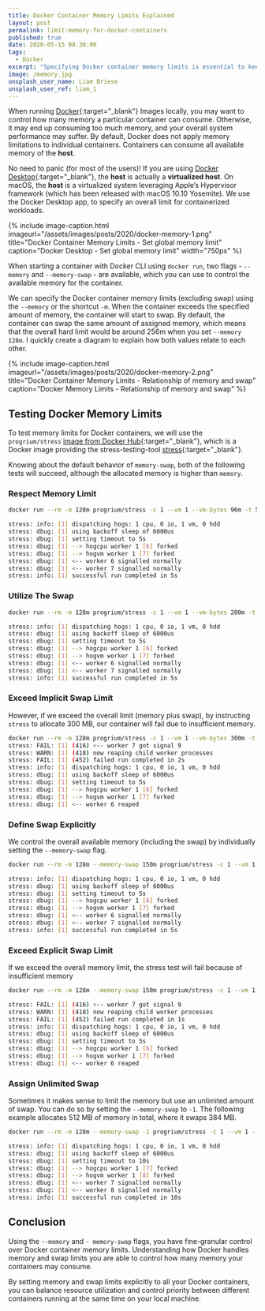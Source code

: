 ```yaml
---
title: Docker Container Memory Limits Explained
layout: post
permalink: limit-memory-for-docker-containers
published: true
date: 2020-05-15 08:30:00
tags: 
  - Docker
excerpt: "Specifying Docker container memory limits is essential to keep your local machine fast and healthy. This post shows how to set memory and swap limits for Docker Containers."
image: /memory.jpg
unsplash_user_name: Liam Briese
unsplash_user_ref: liam_1
---
```


When running [Docker](http://docker.com/){:target="_blank"} Images locally, you may want to control how many memory a particular container can consume. Otherwise, it may end up consuming too much memory, and your overall system performance may suffer.
By default, Docker does not apply memory limitations to individual containers. Containers can consume all available memory of the **host**.

No need to panic (for most of the users)! If you are using [Docker Desktop](https://www.docker.com/products/docker-desktop){:target="_blank"}, the **host** is actually a **virtualized host**. On macOS, the **host** is a virtualized system leveraging Apple’s Hypervisor framework (which has been released with macOS 10.10 Yosemite). We use the Docker Desktop app, to specify an overall limit for containerized workloads.

{% include image-caption.html imageurl="/assets/images/posts/2020/docker-memory-1.png"
title="Docker Container Memory Limits - Set global memory limit" caption="Docker Desktop - Set global memory limit" width="750px" %}

When starting a container with Docker CLI using `docker run`, two flags - `--memory` and `--memory-swap` - are available, which you can use to control the available memory for the container.

We can specify the Docker container memory limits (excluding swap) using the `--memory` or the shortcut `-m`.  When the container exceeds the specified amount of memory, the container will start to swap. By default, the container can swap the same amount of assigned memory, which means that the overall hard limit would be around 256m when you set `--memory 128m`. I quickly create a diagram to explain how both values relate to each other.

{% include image-caption.html imageurl="/assets/images/posts/2020/docker-memory-2.png"
title="Docker Container Memory Limits - Relationship of memory and swap" caption="Docker Memory Limits - Relationship of memory and swap" %}

## Testing Docker Memory Limits

To test memory limits for Docker containers, we will use the `progrium/stress` [image from Docker Hub](https://hub.docker.com/r/progrium/stress/){:target="_blank"}, which is a Docker image providing the stress-testing-tool [stress](http://people.seas.harvard.edu/~apw/stress/){:target="_blank"}.

Knowing about the default behavior of `memory-swap`, both of the following tests will succeed, although the allocated memory is higher than `memory`.

### Respect Memory Limit

```bash
docker run --rm -m 128m progrium/stress -c 1 --vm 1 --vm-bytes 96m -t 5s

stress: info: [1] dispatching hogs: 1 cpu, 0 io, 1 vm, 0 hdd
stress: dbug: [1] using backoff sleep of 6000us
stress: dbug: [1] setting timeout to 5s
stress: dbug: [1] --> hogcpu worker 1 [6] forked
stress: dbug: [1] --> hogvm worker 1 [7] forked
stress: dbug: [1] <-- worker 6 signalled normally
stress: dbug: [1] <-- worker 7 signalled normally
stress: info: [1] successful run completed in 5s

```

### Utilize The Swap

```bash
docker run --rm -m 128m progrium/stress -c 1 --vm 1 --vm-bytes 200m -t 5s

stress: info: [1] dispatching hogs: 1 cpu, 0 io, 1 vm, 0 hdd
stress: dbug: [1] using backoff sleep of 6000us
stress: dbug: [1] setting timeout to 5s
stress: dbug: [1] --> hogcpu worker 1 [6] forked
stress: dbug: [1] --> hogvm worker 1 [7] forked
stress: dbug: [1] <-- worker 6 signalled normally
stress: dbug: [1] <-- worker 7 signalled normally
stress: info: [1] successful run completed in 5s

```

### Exceed Implicit Swap Limit

However, if we exceed the overall limit (memory plus swap), by instructing `stress` to allocate 300 MB, our container will fail due to insufficient memory.

```bash
docker run --rm -m 128m progrium/stress -c 1 --vm 1 --vm-bytes 300m -t 5s
stress: FAIL: [1] (416) <-- worker 7 got signal 9
stress: WARN: [1] (418) now reaping child worker processes
stress: FAIL: [1] (452) failed run completed in 2s
stress: info: [1] dispatching hogs: 1 cpu, 0 io, 1 vm, 0 hdd
stress: dbug: [1] using backoff sleep of 6000us
stress: dbug: [1] setting timeout to 5s
stress: dbug: [1] --> hogcpu worker 1 [6] forked
stress: dbug: [1] --> hogvm worker 1 [7] forked
stress: dbug: [1] <-- worker 6 reaped

```

### Define Swap Explicitly

We control the overall available memory (including the swap) by individually setting the `--memory-swap` flag.

```bash
docker run --rm -m 128m --memory-swap 150m progrium/stress -c 1 --vm 1 --vm-bytes 140m -t 5s

stress: info: [1] dispatching hogs: 1 cpu, 0 io, 1 vm, 0 hdd
stress: dbug: [1] using backoff sleep of 6000us
stress: dbug: [1] setting timeout to 5s
stress: dbug: [1] --> hogcpu worker 1 [6] forked
stress: dbug: [1] --> hogvm worker 1 [7] forked
stress: dbug: [1] <-- worker 6 signalled normally
stress: dbug: [1] <-- worker 7 signalled normally
stress: info: [1] successful run completed in 5s

```

### Exceed Explicit Swap Limit

If we exceed the overall memory limit, the stress test will fail because of insufficient memory

```bash
docker run --rm -m 128m --memory-swap 150m progrium/stress -c 1 --vm 1 --vm-bytes 160m -t 5s

stress: FAIL: [1] (416) <-- worker 7 got signal 9
stress: WARN: [1] (418) now reaping child worker processes
stress: FAIL: [1] (452) failed run completed in 1s
stress: info: [1] dispatching hogs: 1 cpu, 0 io, 1 vm, 0 hdd
stress: dbug: [1] using backoff sleep of 6000us
stress: dbug: [1] setting timeout to 5s
stress: dbug: [1] --> hogcpu worker 1 [6] forked
stress: dbug: [1] --> hogvm worker 1 [7] forked
stress: dbug: [1] <-- worker 6 reaped

```

### Assign Unlimited Swap

Sometimes it makes sense to limit the memory but use an unlimited amount of swap. You can do so by setting the `--memory-swap` to `-1`. The following example allocates 512 MB of memory in total, where it swaps 384 MB.

```bash
docker run --rm -m 128m --memory-swap -1 progrium/stress -c 1 --vm 1 --vm-bytes 512m -t 10s

stress: info: [1] dispatching hogs: 1 cpu, 0 io, 1 vm, 0 hdd
stress: dbug: [1] using backoff sleep of 6000us
stress: dbug: [1] setting timeout to 10s
stress: dbug: [1] --> hogcpu worker 1 [7] forked
stress: dbug: [1] --> hogvm worker 1 [8] forked
stress: dbug: [1] <-- worker 7 signalled normally
stress: dbug: [1] <-- worker 8 signalled normally
stress: info: [1] successful run completed in 10s

```

## Conclusion

Using the `--memory` and `- memory-swap` flags, you have fine-granular control over Docker container memory limits. Understanding how Docker handles memory and swap limits you are able to control how many memory your containers may consume.

By setting memory and swap limits explicitly to all your Docker containers, you can balance resource utilization and control priority between different containers running at the same time on your local machine.
